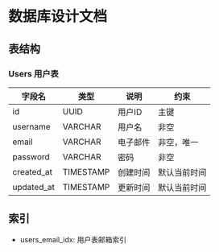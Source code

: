 # 数据库设计文档

## 表结构

### Users 用户表
| 字段名      | 类型      | 说明         | 约束           |
|------------|-----------|-------------|----------------|
| id         | UUID      | 用户ID       | 主键           |
| username   | VARCHAR   | 用户名       | 非空           |
| email      | VARCHAR   | 电子邮件     | 非空，唯一     |
| password   | VARCHAR   | 密码         | 非空           |
| created_at | TIMESTAMP | 创建时间     | 默认当前时间   |
| updated_at | TIMESTAMP | 更新时间     | 默认当前时间   |

## 索引
- users_email_idx: 用户表邮箱索引 